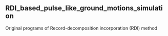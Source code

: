 ## RDI_based_pulse_like_ground_motions_simulation
 Original programs of Record-decomposition incorporation (RDI) method
